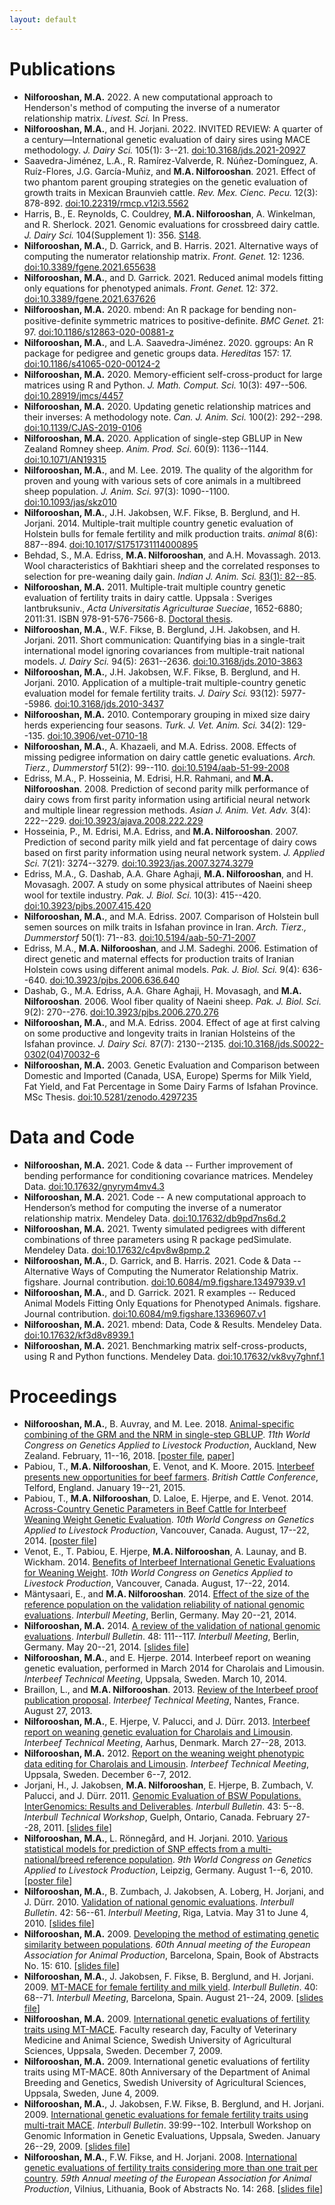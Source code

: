 ```yaml
---
layout: default
---
```


Publications
============

* **Nilforooshan, M.A.** 2022. A new computational approach to Henderson's method of computing the inverse of a numerator relationship matrix. *Livest. Sci.* In Press.
* **Nilforooshan, M.A.**, and H. Jorjani. 2022. INVITED REVIEW: A quarter of a century&mdash;International genetic evaluation of dairy sires using MACE methodology. *J. Dairy Sci.* 105(1): 3--21. <a href="https://doi.org/10.3168/jds.2021-20927" target="_blank">doi:10.3168/jds.2021-20927</a>
* Saavedra-Jiménez, L.A., R. Ramírez-Valverde, R. Núñez-Domínguez, A. Ruíz-Flores, J.G. García-Muñiz, and **M.A. Nilforooshan**. 2021. Effect of two phantom parent grouping strategies on the genetic evaluation of growth traits in Mexican Braunvieh cattle. *Rev. Mex. Cienc. Pecu.* 12(3): 878-892. <a href="https://doi.org/10.22319/rmcp.v12i3.5562" target="_blank">doi:10.22319/rmcp.v12i3.5562</a>
* Harris, B., E. Reynolds, C. Couldrey, **M.A. Nilforooshan**, A. Winkelman, and R. Sherlock. 2021. Genomic evaluations for crossbreed dairy cattle. *J. Dairy Sci.* 104(Supplement 1): 356. <a href="https://www.adsa.org/Portals/0/SiteContent/Docs/Meetings/2021ADSA/ADSA2021_Abstracts.pdf" target="_blank">S148</a>.
* **Nilforooshan, M.A.**, D. Garrick, and B. Harris. 2021. Alternative ways of computing the numerator relationship matrix. *Front. Genet.* 12: 1236. <a href="https://doi.org/10.3389/fgene.2021.655638" target="_blank">doi:10.3389/fgene.2021.655638</a>
* **Nilforooshan, M.A.**, and D. Garrick. 2021. Reduced animal models fitting only equations for phenotyped animals. *Front. Genet.* 12: 372. <a href="https://doi.org/10.3389/fgene.2021.637626" target="_blank">doi:10.3389/fgene.2021.637626</a>
* **Nilforooshan, M.A.** 2020. mbend: An R package for bending non-positive-deﬁnite symmetric matrices to positive-deﬁnite. *BMC Genet.* 21: 97. <a href="https://doi.org/10.1186/s12863-020-00881-z" target="_blank">doi:10.1186/s12863-020-00881-z</a>
* **Nilforooshan, M.A.**, and L.A. Saavedra-Jiménez. 2020. ggroups: An R package for pedigree and genetic groups data. *Hereditas* 157: 17. <a href="https://doi.org/10.1186/s41065-020-00124-2" target="_blank">doi:10.1186/s41065-020-00124-2</a>
* **Nilforooshan, M.A.** 2020. Memory-efficient self-cross-product for large matrices using R and Python. *J. Math. Comput. Sci.* 10(3): 497--506. <a href="https://doi.org/10.28919/jmcs/4457" target="_blank">doi:10.28919/jmcs/4457</a>
* **Nilforooshan, M.A.** 2020. Updating genetic relationship matrices and their inverses: A methodology note. *Can. J. Anim. Sci.* 100(2): 292--298. <a href="https://doi.org/10.1139/CJAS-2019-0106" target="_blank">doi:10.1139/CJAS-2019-0106</a>
* **Nilforooshan, M.A.** 2020. Application of single-step GBLUP in New Zealand Romney sheep. *Anim. Prod. Sci.* 60(9): 1136--1144. <a href="https://doi.org/10.1071/AN19315" target="_blank">doi:10.1071/AN19315</a>
* **Nilforooshan, M.A.**, and M. Lee. 2019. The quality of the algorithm for proven and young with various sets of core animals in a multibreed sheep population. *J. Anim. Sci.* 97(3): 1090--1100. <a href="https://doi.org/10.1093/jas/skz010" target="_blank">doi:10.1093/jas/skz010</a>
* **Nilforooshan, M.A.**, J.H. Jakobsen, W.F. Fikse, B. Berglund, and H. Jorjani. 2014. Multiple-trait multiple country genetic evaluation of Holstein bulls for female fertility and milk production traits. *animal* 8(6): 887--894. <a href="https://doi.org/10.1017/S1751731114000895" target="_blank">doi:10.1017/S1751731114000895</a>
* Behdad, S., M.A. Edriss, **M.A. Nilforooshan**, and A.H. Movassagh. 2013. Wool characteristics of Bakhtiari sheep and the correlated responses to selection for pre-weaning daily gain. *Indian J. Anim. Sci.* <a href="http://epubs.icar.org.in/ejournal/index.php/IJAnS/article/view/26453" target="_blank">83(1): 82--85</a>.
* **Nilforooshan, M.A.** 2011. Multiple-trait multiple country genetic evaluation of fertility traits in dairy cattle. Uppsala : Sveriges lantbruksuniv., *Acta Universitatis Agriculturae Sueciae*, 1652-6880; 2011:31. ISBN 978-91-576-7566-8. <a href="https://pub.epsilon.slu.se/8094" target="_blank">Doctoral thesis</a>.
* **Nilforooshan, M.A.**, W.F. Fikse, B. Berglund, J.H. Jakobsen, and H. Jorjani. 2011. Short communication: Quantifying bias in a single-trait international model ignoring covariances from multiple-trait national models. *J. Dairy Sci.* 94(5): 2631--2636. <a href="https://doi.org/10.3168/jds.2010-3863" target="_blank">doi:10.3168/jds.2010-3863</a>
* **Nilforooshan, M.A.**, J.H. Jakobsen, W.F. Fikse, B. Berglund, and H. Jorjani. 2010. Application of a multiple-trait multiple-country genetic evaluation model for female fertility traits. *J. Dairy Sci.* 93(12): 5977--5986. <a href="https://doi.org/10.3168/jds.2010-3437" target="_blank">doi:10.3168/jds.2010-3437</a>
* **Nilforooshan, M.A.** 2010. Contemporary grouping in mixed size dairy herds experiencing four seasons. *Turk. J. Vet. Anim. Sci.* 34(2): 129--135. <a href="https://doi.org/10.3906/vet-0710-18" target="_blank">doi:10.3906/vet-0710-18</a>
* **Nilforooshan, M.A.**, A. Khazaeli, and M.A. Edriss. 2008. Effects of missing pedigree information on dairy cattle genetic evaluations. *Arch. Tierz., Dummerstorf* 51(2): 99--110. <a href="https://doi.org/10.5194/aab-51-99-2008" target="_blank">doi:10.5194/aab-51-99-2008</a>
* Edriss, M.A., P. Hosseinia, M. Edrisi, H.R. Rahmani, and **M.A. Nilforooshan**. 2008. Prediction of second parity milk performance of dairy cows from first parity information using artificial neural network and multiple linear regression methods. *Asian J. Anim. Vet. Adv.* 3(4): 222--229. <a href="https://doi.org/10.3923/ajava.2008.222.229" target="_blank">doi:10.3923/ajava.2008.222.229</a>
* Hosseinia, P., M. Edrisi, M.A. Edriss, and **M.A. Nilforooshan**. 2007. Prediction of second parity milk yield and fat percentage of dairy cows based on first parity information using neural network system. *J. Applied Sci.* 7(21): 3274--3279. <a href="https://doi.org/10.3923/jas.2007.3274.3279" target="_blank">doi:10.3923/jas.2007.3274.3279</a>
* Edriss, M.A., G. Dashab, A.A. Ghare Aghaji, **M.A. Nilforooshan**, and H. Movasagh. 2007. A study on some physical attributes of Naeini sheep wool for textile industry. *Pak. J. Biol. Sci.* 10(3): 415--420. <a href="https://doi.org/10.3923/pjbs.2007.415.420" target="_blank">doi:10.3923/pjbs.2007.415.420</a>
* **Nilforooshan, M.A.**, and M.A. Edriss. 2007. Comparison of Holstein bull semen sources on milk traits in Isfahan province in Iran. *Arch. Tierz., Dummerstorf* 50(1): 71--83. <a href="https://doi.org/10.5194/aab-50-71-2007" target="_blank">doi:10.5194/aab-50-71-2007</a>
* Edriss, M.A., **M.A. Nilforooshan**, and J.M. Sadeghi. 2006. Estimation of direct genetic and maternal effects for production traits of Iranian Holstein cows using different animal models. *Pak. J. Biol. Sci.* 9(4): 636--640. <a href="https://doi.org/10.3923/pjbs.2006.636.640" target="_blank">doi:10.3923/pjbs.2006.636.640</a>
* Dashab, G., M.A. Edriss, A.A. Ghare Aghaji, H. Movasagh, and **M.A. Nilforooshan**. 2006. Wool fiber quality of Naeini sheep. *Pak. J. Biol. Sci.* 9(2): 270--276. <a href="https://doi.org/10.3923/pjbs.2006.270.276" target="_blank">doi:10.3923/pjbs.2006.270.276</a>
* **Nilforooshan, M.A.**, and M.A. Edriss. 2004. Effect of age at first calving on some productive and longevity traits in Iranian Holsteins of the Isfahan province. *J. Dairy Sci.* 87(7): 2130--2135. <a href="https://doi.org/10.3168/jds.S0022-0302(04)70032-6" target="_blank">doi:10.3168/jds.S0022-0302(04)70032-6</a>
* **Nilforooshan, M.A.** 2003. Genetic Evaluation and Comparison between Domestic and Imported (Canada, USA, Europe) Sperms for Milk Yield, Fat Yield, and Fat Percentage in Some Dairy Farms of Isfahan Province. MSc Thesis. <a href="https://doi.org/10.5281/zenodo.4297235" target="_blank">doi:10.5281/zenodo.4297235</a>

Data and Code
=============

* **Nilforooshan, M.A.** 2021. Code & data -- Further improvement of bending performance for conditioning covariance matrices. Mendeley Data. <a href="https://doi.org/10.17632/gnyrym4mv4.3" target="_blank">doi:10.17632/gnyrym4mv4.3</a>
* **Nilforooshan, M.A.** 2021. Code -- A new computational approach to Henderson’s method for computing the inverse of a numerator relationship matrix. Mendeley Data. <a href="https://doi.org/10.17632/db9pd7ns6d.2" target="_blank">doi:10.17632/db9pd7ns6d.2</a>
* **Nilforooshan, M.A.** 2021. Twenty simulated pedigrees with different combinations of three parameters using R package pedSimulate. Mendeley Data. <a href="https://doi.org/10.17632/c4pv8w8pmp.2" target="_blank">doi:10.17632/c4pv8w8pmp.2</a>
* **Nilforooshan, M.A.**, D. Garrick, and B. Harris. 2021. Code & Data -- Alternative Ways of Computing the Numerator Relationship Matrix. figshare. Journal contribution. <a href="https://doi.org/10.6084/m9.figshare.13497939.v1" target="_blank">doi:10.6084/m9.figshare.13497939.v1</a>
* **Nilforooshan, M.A.**, and D. Garrick. 2021. R examples -- Reduced Animal Models Fitting Only Equations for Phenotyped Animals. figshare. Journal contribution. <a href="https://doi.org/10.6084/m9.figshare.13369607.v1" target="_blank">doi:10.6084/m9.figshare.13369607.v1</a>
* **Nilforooshan, M.A.** 2021. mbend: Data, Code & Results. Mendeley Data. <a href="https://doi.org/10.17632/kf3d8v8939.1" target="_blank">doi:10.17632/kf3d8v8939.1</a>
* **Nilforooshan, M.A.** 2021. Benchmarking matrix self-cross-products, using R and Python functions. Mendeley Data. <a href="https://doi.org/10.17632/vk8vy7ghnf.1" target="_blank">doi:10.17632/vk8vy7ghnf.1</a>

Proceedings
===========

* **Nilforooshan, M.A.**, B. Auvray, and M. Lee. 2018. <a href="http://www.wcgalp.org/proceedings/2018/animal-specific-combining-grm-and-nrm-single-step-gblup" target="_blank">Animal-specific combining of the GRM and the NRM in single-step GBLUP</a>. *11th World Congress on Genetics Applied to Livestock Production*, Auckland, New Zealand. February, 11--16, 2018. [<a href="https://drive.google.com/file/d/1cCNViHs-Dyrmbx3PWbbtQv090rVyx0cL/view?usp=sharing" target="_blank">poster file</a>, <a href="https://drive.google.com/file/d/1L-yElfdNZz6nx3tB_TwudN3h9PpF5Pxs/view?usp=sharing" target="_blank">paper</a>]
* Pabiou, T., **M.A. Nilforooshan**, E. Venot, and K. Moore. 2015. <a href="https://www.cattlebreeders.org.uk/workspace/documents/2015digest.pdf" target="_blank">Interbeef presents new opportunities for beef farmers</a>. *British Cattle Conference*, Telford, England. January 19--21, 2015.
* Pabiou, T., **M.A. Nilforooshan**, D. Laloe, E. Hjerpe, and E. Venot. 2014. <a href="http://www.wcgalp.org/proceedings/2014/across-country-genetic-parameters-beef-cattle-interbeef-weaning-weight-genetic" target="_blank">Across-Country Genetic Parameters in Beef Cattle for Interbeef Weaning Weight Genetic Evaluation</a>. *10th World Congress on Genetics Applied to Livestock Production*, Vancouver, Canada. August, 17--22, 2014. [<a href="https://drive.google.com/file/d/0B2l_izQwJmVpVzRvOVl1YnNuWjA/view?usp=sharing" target="_blank">poster file</a>]
* Venot, E., T. Pabiou, E. Hjerpe, **M.A. Nilforooshan**, A. Launay, and B. Wickham. 2014. <a href="http://www.wcgalp.org/proceedings/2014/benefits-interbeef-international-genetic-evaluations-weaning-weight" target="_blank">Benefits of Interbeef International Genetic Evaluations for Weaning Weight</a>. *10th World Congress on Genetics Applied to Livestock Production*, Vancouver, Canada. August, 17--22, 2014.
* Mäntysaari, E., and **M.A. Nilforooshan**. 2014. <a href="https://www.interbull.org/web/static/presentations/Berlin/Wednesday/10_14_Mantysaari.pdf" target="_blank">Effect of the size of the reference population on the validation reliability of national genomic evaluations</a>. *Interbull Meeting*, Berlin, Germany. May 20--21, 2014.
* **Nilforooshan, M.A.** 2014. <a href="https://journal.interbull.org/index.php/ib/article/view/1360" target="_blank">A review of the validation of national genomic evaluations</a>. *Interbull Bulletin*. 48: 111--117. *Interbull Meeting*, Berlin, Germany. May 20--21, 2014. [<a href="https://www.interbull.org/web/static/presentations/Berlin/Wednesday/10_01_Nilforooshan.pdf" target="_blank">slides file</a>]
* **Nilforooshan, M.A.**, and E. Hjerpe. 2014. Interbeef report on weaning genetic evaluation, performed in March 2014 for Charolais and Limousin. *Interbeef Technical Meeting*, Uppsala, Sweden. March 10, 2014.
* Braillon, L., and **M.A. Nilforooshan**. 2013. <a href="https://drive.google.com/file/d/0B2l_izQwJmVpYWE2VndwNGhJblU/view?usp=sharing" target="_blank">Review of the Interbeef proof publication proposal</a>. *Interbeef Technical Meeting*, Nantes, France. August 27, 2013.
* **Nilforooshan, M.A.**, E. Hjerpe, V. Palucci, and J. Dürr. 2013. <a href="https://drive.google.com/file/d/0B2l_izQwJmVpZ2RRcXc0bS11RmM/view?usp=sharing" target="_blank">Interbeef report on weaning genetic evaluation for Charolais and Limousin</a>. *Interbeef Technical Meeting*, Aarhus, Denmark. March 27--28, 2013.
* **Nilforooshan, M.A.** 2012. <a href="https://drive.google.com/file/d/0B2l_izQwJmVpLVY5NU1UZGR6czA/view?usp=sharing" target="_blank">Report on the weaning weight phenotypic data editing for Charolais and Limousin</a>. *Interbeef Technical Meeting*, Uppsala, Sweden. December 6--7, 2012.
* Jorjani, H., J. Jakobsen, **M.A. Nilforooshan**, E. Hjerpe, B. Zumbach, V. Palucci, and J. Dürr. 2011. <a href="https://journal.interbull.org/index.php/ib/article/view/1250" target="_blank">Genomic Evaluation of BSW Populations. InterGenomics: Results and Deliverables</a>. *Interbull Bulletin*. 43: 5--8. *Interbull Technical Workshop*, Guelph, Ontario, Canada. February 27--28, 2011. [<a href="https://drive.google.com/file/d/0B2l_izQwJmVpbGh3ZC1iRWhCWVE/view?usp=sharing" target="_blank">slides file</a>]
* **Nilforooshan, M.A.**, L. Rönnegård, and H. Jorjani. 2010. <a href="http://www.wcgalp.org/proceedings/2010/various-statistical-models-prediction-snp-effects-multi-nationalbreed-reference" target="_blank">Various statistical models for prediction of SNP effects from a multi-national/breed reference population</a>. *9th World Congress on Genetics Applied to Livestock Production*, Leipzig, Germany. August 1--6, 2010. [<a href="https://drive.google.com/file/d/0B2l_izQwJmVpMmxGRzJjMURoTlE/view?usp=sharing" target="_blank">poster file</a>]
* **Nilforooshan, M.A.**, B. Zumbach, J. Jakobsen, A. Loberg, H. Jorjani, and J. Dürr. 2010. <a href="https://journal.interbull.org/index.php/ib/article/view/1158" target="_blank">Validation of national genomic evaluations</a>. *Interbull Bulletin*. 42: 56--61. *Interbull Meeting*, Riga, Latvia. May 31 to June 4, 2010. [<a href="https://drive.google.com/file/d/0B2l_izQwJmVpRnlPa0YzS3ZCU1E/view?usp=sharing" target="_blank">slides file</a>]
* **Nilforooshan, M.A.** 2009. <a href="https://drive.google.com/file/d/0B2l_izQwJmVpYW04amtSMGdjUmM/view?usp=sharing" target="_blank">Developing the method of estimating genetic similarity between populations</a>. *60th Annual meeting of the European Association for Animal Production*, Barcelona, Spain, Book of Abstracts No. 15: 610. [<a href="http://old.eaap.org/Previous_Annual_Meetings/2009Barcelona/Papers/53_Nilforooshan.pdf" target="_blank">slides file</a>]
* **Nilforooshan, M.A.**, J. Jakobsen, F. Fikse, B. Berglund, and H. Jorjani. 2009. <a href="https://journal.interbull.org/index.php/ib/article/view/1087" target="_blank">MT-MACE for female fertility and milk yield</a>. *Interbull Bulletin*. 40: 68--71. *Interbull Meeting*, Barcelona, Spain. August 21--24, 2009. [<a href="https://drive.google.com/file/d/0B2l_izQwJmVpRTlrOGE3OWluVnc/view?usp=sharing" target="_blank">slides file</a>]
* **Nilforooshan, M.A.** 2009. <a href="https://drive.google.com/file/d/0B2l_izQwJmVpUC1TVkx2MVc1ZUE/view?usp=sharing" target="_blank">International genetic evaluations of fertility traits using MT-MACE</a>. Faculty research day, Faculty of Veterinary Medicine and Animal Science, Swedish University of Agricultural Sciences, Uppsala, Sweden. December 7, 2009.
* **Nilforooshan, M.A.** 2009. International genetic evaluations of fertility traits using MT-MACE. 80th Anniversary of the Department of Animal Breeding and Genetics, Swedish University of Agricultural Sciences, Uppsala, Sweden, June 4, 2009.
* **Nilforooshan, M.A.**, J. Jakobsen, F.W. Fikse, B. Berglund, and H. Jorjani. 2009. <a href="https://journal.interbull.org/index.php/ib/article/view/1073" target="_blank">International genetic evaluations for female fertility traits using multi-trait MACE</a>. *Interbull Bulletin*. 39:99--102. Interbull Workshop on Genomic Information in Genetic Evaluations, Uppsala, Sweden. January 26--29, 2009. [<a href="https://drive.google.com/file/d/0B2l_izQwJmVpZG1sZlg2cF9zRWc/view?usp=sharing" target="_blank">slides file</a>]
* **Nilforooshan, M.A.**, F.W. Fikse, and H. Jorjani. 2008. <a href="https://drive.google.com/file/d/0B2l_izQwJmVpQWdZaTFwTUNXOFk/view?usp=sharing" target="_blank">International genetic evaluations of fertility traits considering more than one trait per country</a>. *59th Annual meeting of the European Association for Animal Production*, Vilnius, Lithuania, Book of Abstracts No. 14: 268. [<a href="http://old.eaap.org/Previous_Annual_Meetings/2008Vilnius/Papers/published/35_Nilforooshan.pdf" target="_blank">slides file</a>]
